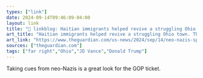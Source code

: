 ```yaml
---
types: ["link"]
date: 2024-09-14T09:46:09-04:00
layout: link
title: "🔗 linkblog: Haitian immigrants helped revive a struggling Ohio town. Then neo-Nazis turned up'"
art_title: "Haitian immigrants helped revive a struggling Ohio town. Then neo-Nazis turned up"
art_link: "https://www.theguardian.com/us-news/2024/sep/14/neo-nazis-springfield-ohio-haitian-immigrants"
sources: ["theguardian.com"]
tags: ["far right","Ohio","JD Vance","Donald Trump"]
---
```

Taking cues from neo-Nazis is a great look for the GOP ticket.
